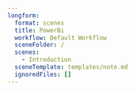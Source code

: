 ```yaml
---
longform:
  format: scenes
  title: PowerBi
  workflow: Default Workflow
  sceneFolder: /
  scenes:
    - Introduction
  sceneTemplate: templates/note.md
  ignoredFiles: []
---
```

